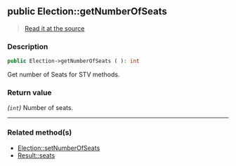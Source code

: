 ## public Election::getNumberOfSeats

> [Read it at the source](https://github.com/julien-boudry/Condorcet/blob/master/src/Election.php#L426)

### Description    

```php
public Election->getNumberOfSeats ( ): int
```

Get number of Seats for STV methods.
    

### Return value   

*(`int`)* Number of seats.


---------------------------------------

### Related method(s)      

* [Election::setNumberOfSeats](/Docs/ApiReferences/Election%20Class/public%20Election--setNumberOfSeats.md)    
* [Result::seats](/Docs/ApiReferences/Result%20Class/public%20Result--seats.md)    
